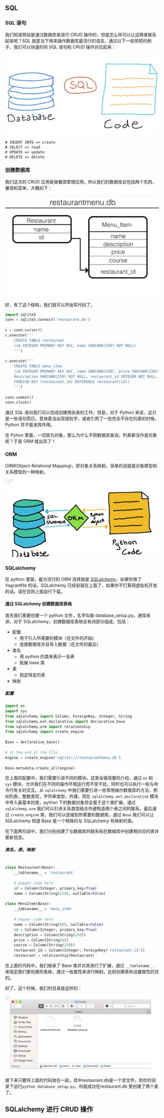 
## SQL

### SQL 语句

我们知道网站是通过数据库来进行 CRUD 操作的，但是怎么样可以让这两者联系起来呢？SQL 就是当下用来操作数据库最流行的语言。通过以下一些简短的例子，我们可以快速的将 SQL 语句和 CRUD 操作对应起来：

![sql](../images/C1_1-sql.png)

```
# INSERT INTO => create
# SELECT => read
# UPDATE => update
# DELETE => delete
```

### 创建数据库

我们这次的 CRUD 应用是做餐馆管理应用，所以我们的数据库会包括两个东西，餐馆和菜单，大概如下：

![databse](../images/C1_1-database.png)

好，有了这个结构，我们就可以开始写代码了。

``` python
import sqlite3
conn = sqlite3.connect('restaurant.db')

c = conn.cursor()
c.execute('''
    CREATE TABLE restaurant
    (id INTEGER PRIMARY KEY ASC, name VARCHAR(250) NOT NULL)
    ''')

c.execute('''
    CREATE TABLE menu_item
    (id INTEGER PRIMARY KEY ASC, name VARCHAR(250), price VARCHAR(250),
    description VARCHAR(250) NOT NULL, restaurant_id INTEGER NOT NULL,
    FOREIGN KEY (restaurant_id) REFERENCE restaurant(id))
    ''')

conn.commit()
conn.close()
```

通过 SQL 语句我们可以完成创建两张表的工作，但是，对于 Python 来说，这只是一些语句而已。意味着当出现错别字，或者引用了一张完全不存在的表的时候， Python 并不能发挥作用。

在 Pyhon 里面，一切皆为对象，那么为什么不把数据库查询，列表都当作是对象呢？于是 ORM 就出现了！

### ORM

ORM(Object-Relational Mapping)，即对象关系映射，简单的说就是对象模型和关系模型的一种映射。

![ORM](../images/C1_1-ORM.png)

### SQLalchemy

在 python 里面，最为流行的 ORM 选择就是 [SQLalchemy](http://www.sqlalchemy.org/)，如果你用了 Vagrantfile 的话，SQLalchemy 已经安装在上面了，如果你不打算用虚拟机开发的话。请在官网上面自行下载。

#### 通过 SQLalchemy 创建数据库表格

首先我们需要创建一个 python 文件，名字叫做 database_setup.py。通常来讲，对于 SQLalchemy，创建数据库表格会有四部分组成，包括：

- 配置
    - 用于引入所需要的模块（在文件的开始）
    - 连接数据库并且导入数据（在文件的最后）
- 类名
    - 用 python 的类来表示一张表
    - 拓展 base 类
- 表
    - 指定特定的表
- 映射

##### 配置

``` python
import os
import sys
from sqlalchemy import Column, ForeignKey, Integer, String
from sqlalchemy.ext.declarative import declarative_base
from sqlalchemy.orm import relationship
from sqlalchemy import create_engine

Base = declarative_base()

# at the end of the file
engine = create_engine('sqlite:///restaurantmenu.db')

Base.metadata.create_all(engine)
```

在上面的配置中，我们需要引进不同的模块，这里会做简要的介绍，通过 `os` 和 `sys` 模块，允许我们在不同的操作环境运行而不受干扰，同时也可以执行一些与命令行有关的交互。从 `sqlalchemy` 中我们需要引进一些常用操作数据库的方法，例如列表，整数类型，字符串类型，外键。而在  `sqlalchemy.ext.declarative` 模块中导入最基本的类，python 下的数据对象将会基于这个类扩展。通过 `sqlalchemy.orm` 我们可以引进关系类型结合外键构造两个表之间的联系。最后通过 `create_engine` 类，我们可以连接到所需要的数据库。通过 `Base` 我们可以让 SQLalchemy 知道 Base 是一个特殊的与 SQLalchemy 有映射的类。

在下面两句话中，我们分别创建了与数据库的联系和在数据库中创建相对应的表并更新信息。

##### 类名，表，映射

``` python

class Restaurant(Base):
    __tablename__ = 'restaurant'

    # mapper code here
    id = Column(Integer, primary_key=True)
    name = Column(String(250), nullable=False)

class MenuItem(Base):
    __tablename__ = 'menu_item'

    # mapper code here
    name = Column(String(80), nullable=False)
    id = Column(Integer, primary_key=True)
    description = Column(String(250))
    price = Column(String(8))
    course = Column(String(250))
    restaurant_id = Column(Integer, ForeignKey('restaurant.id'))
    restaurant = relationship(Restaurant)

```

在上面的代码中，我们继承了 Base 类并对其进行了扩展，通过 `__tablename__` 来指定我们要创建的表格，通过一些属性来进行映射。达到创建表和设置属性的目的。

好了，这个时候，我们的目录是这样的：

![dir](../images/C1_1-dir.png)

接下来只要将上面的代码放在一起，其中restaurant.db是一个空文件，到你的目录下运行`python database_setup.py`，你就成功在restaurant.db 里创建了两个表了。

## SQLalchemy 进行 CRUD 操作
